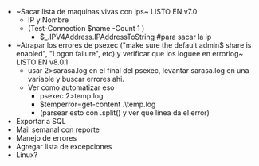 - ~Sacar lista de maquinas vivas con ips~ LISTO EN v7.0
	- IP y Nombre
	- (Test-Connection $name -Count 1 )
		- $_.IPV4Address.IPAddressToString #para sacar la ip
- ~Atrapar los errores de psexec ("make sure the default admin$ share is enabled", "Logon failure", etc) y verificar que los loguee en errorlog~ LISTO EN v8.0.1
    - usar  2>sarasa.log en el final del psexec, levantar sarasa.log en una variable y buscar errores ahi.
    - Ver como automatizar eso
		- psexec 2>temp.log
		- $temperror=get-content .\temp.log
		- (parsear esto con .split() y ver que linea da el error)
- Exportar a SQL
- Mail semanal con reporte
- Manejo de errores
- Agregar lista de excepciones
- Linux?
